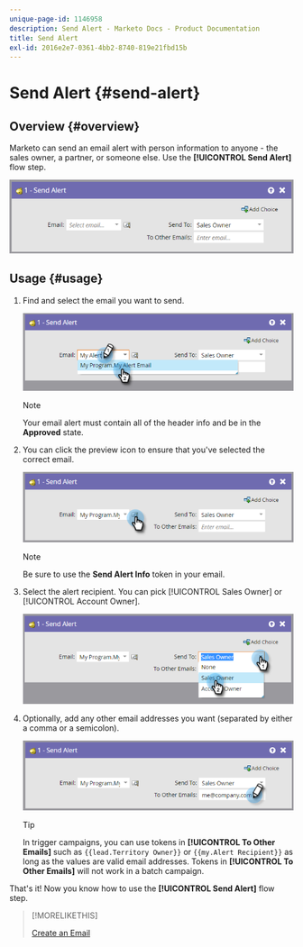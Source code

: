 ```yaml
---
unique-page-id: 1146958
description: Send Alert - Marketo Docs - Product Documentation
title: Send Alert
exl-id: 2016e2e7-0361-4bb2-8740-819e21fbd15b
---
```

# Send Alert {#send-alert}

## Overview {#overview}

Marketo can send an email alert with person information to anyone - the sales owner, a partner, or someone else. Use the **[!UICONTROL Send Alert]** flow step.

![](assets/one-1.png)

## Usage {#usage}

1. Find and select the email you want to send.

    ![](assets/two-1.png)

    >[!NOTE]
    >
    >Your email alert must contain all of the header info and be in the **Approved** state.

1. You can click the preview icon to ensure that you've selected the correct email.

    ![](assets/three-1.png)

    >[!NOTE]
    >
    >Be sure to use the **Send Alert Info** token in your email.

1. Select the alert recipient. You can pick [!UICONTROL Sales Owner] or [!UICONTROL Account Owner].

    ![](assets/four-2.png)

1. Optionally, add any other email addresses you want (separated by either a comma or a semicolon).

    ![](assets/five.png)

    >[!TIP]
    >
    >In trigger campaigns, you can use tokens in **[!UICONTROL To Other Emails]** such as `{{lead.Territory Owner}}` or `{{my.Alert Recipient}}` as long as the values are valid email addresses. Tokens in **[!UICONTROL To Other Emails]** will not work in a batch campaign.

That's it! Now you know how to use the **[!UICONTROL Send Alert]** flow step.

>[!MORELIKETHIS]
>
>[Create an Email](/help/marketo/product-docs/email-marketing/general/creating-an-email/create-an-email.md)

